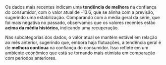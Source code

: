 Os dados mais recentes indicam uma **tendência de melhora** na confiança do consumidor, com o valor atual de -13.6, que se alinha com a previsão, sugerindo uma estabilização. Comparando com a média geral da série, que foi mais negativa no passado, observamos que os valores recentes estão **acima da média histórica**, indicando uma recuperação. 

Nas subcategorias dos dados, o valor atual se mantém estável em relação ao mês anterior, sugerindo que, embora haja flutuações, a tendência geral é de **melhora contínua** na confiança do consumidor. Isso reflete em um ambiente econômico que está se tornando mais otimista em comparação com períodos anteriores.